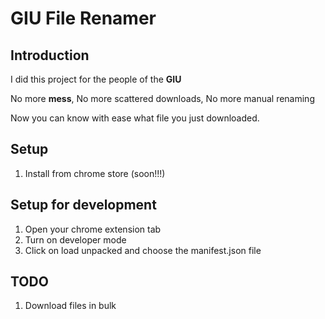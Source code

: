 # GIU File Renamer

## Introduction

I did this project for the people of the **GIU**

No more **mess**,
No more scattered downloads,
No more manual renaming

Now you can know with ease what file you just downloaded.

## Setup

1. Install from chrome store (soon!!!)

## Setup for development

1. Open your chrome extension tab
2. Turn on developer mode
3. Click on load unpacked and choose the manifest.json file

## TODO

1. Download files in bulk
